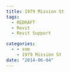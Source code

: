 ```yaml
---
title: 1979 Mission St
tags:
  - REDRAFT
  - Revit
  - Revit Support

categories:
  - - som
    - 1979 Mission St
date: "2014-06-04"
---
```

